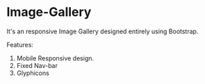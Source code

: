 # Image-Gallery

It's an responsive Image Gallery designed entirely using Bootstrap.

Features:

1) Mobile Responsive design.
2) Fixed Nav-bar
3) Glyphicons

